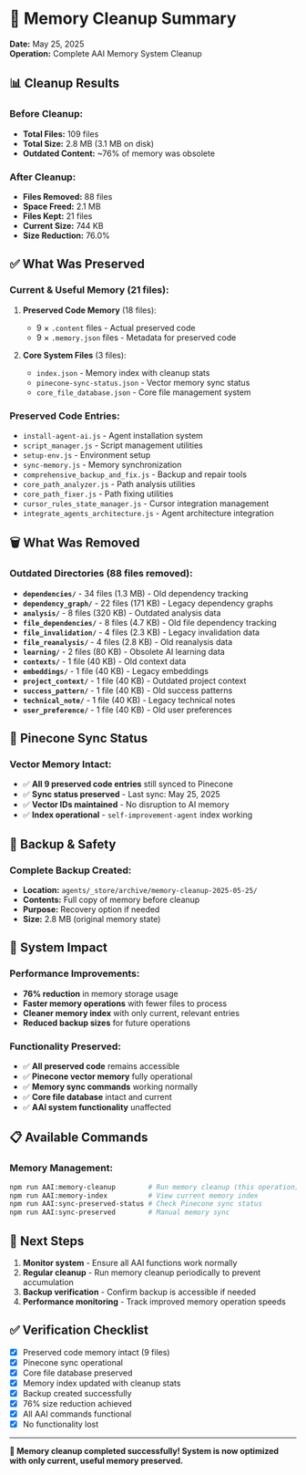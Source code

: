 # 🧠 Memory Cleanup Summary

**Date:** May 25, 2025  
**Operation:** Complete AAI Memory System Cleanup

## 📊 **Cleanup Results**

### **Before Cleanup:**
- **Total Files:** 109 files
- **Total Size:** 2.8 MB (3.1 MB on disk)
- **Outdated Content:** ~76% of memory was obsolete

### **After Cleanup:**
- **Files Removed:** 88 files
- **Space Freed:** 2.1 MB
- **Files Kept:** 21 files
- **Current Size:** 744 KB
- **Size Reduction:** 76.0%

## ✅ **What Was Preserved**

### **Current & Useful Memory (21 files):**
1. **Preserved Code Memory** (18 files):
   - 9 × `.content` files - Actual preserved code
   - 9 × `.memory.json` files - Metadata for preserved code
   
2. **Core System Files** (3 files):
   - `index.json` - Memory index with cleanup stats
   - `pinecone-sync-status.json` - Vector memory sync status
   - `core_file_database.json` - Core file management system

### **Preserved Code Entries:**
- `install-agent-ai.js` - Agent installation system
- `script_manager.js` - Script management utilities
- `setup-env.js` - Environment setup
- `sync-memory.js` - Memory synchronization
- `comprehensive_backup_and_fix.js` - Backup and repair tools
- `core_path_analyzer.js` - Path analysis utilities
- `core_path_fixer.js` - Path fixing utilities
- `cursor_rules_state_manager.js` - Cursor integration management
- `integrate_agents_architecture.js` - Agent architecture integration

## 🗑️ **What Was Removed**

### **Outdated Directories (88 files removed):**
- **`dependencies/`** - 34 files (1.3 MB) - Old dependency tracking
- **`dependency_graph/`** - 22 files (171 KB) - Legacy dependency graphs
- **`analysis/`** - 8 files (320 KB) - Outdated analysis data
- **`file_dependencies/`** - 8 files (4.7 KB) - Old file dependency tracking
- **`file_invalidation/`** - 4 files (2.3 KB) - Legacy invalidation data
- **`file_reanalysis/`** - 4 files (2.8 KB) - Old reanalysis data
- **`learning/`** - 2 files (80 KB) - Obsolete AI learning data
- **`contexts/`** - 1 file (40 KB) - Old context data
- **`embeddings/`** - 1 file (40 KB) - Legacy embeddings
- **`project_context/`** - 1 file (40 KB) - Outdated project context
- **`success_pattern/`** - 1 file (40 KB) - Old success patterns
- **`technical_note/`** - 1 file (40 KB) - Legacy technical notes
- **`user_preference/`** - 1 file (40 KB) - Old user preferences

## 🔄 **Pinecone Sync Status**

### **Vector Memory Intact:**
- ✅ **All 9 preserved code entries** still synced to Pinecone
- ✅ **Sync status preserved** - Last sync: May 25, 2025
- ✅ **Vector IDs maintained** - No disruption to AI memory
- ✅ **Index operational** - `self-improvement-agent` index working

## 💾 **Backup & Safety**

### **Complete Backup Created:**
- **Location:** `agents/_store/archive/memory-cleanup-2025-05-25/`
- **Contents:** Full copy of memory before cleanup
- **Purpose:** Recovery option if needed
- **Size:** 2.8 MB (original memory state)

## 🚀 **System Impact**

### **Performance Improvements:**
- **76% reduction** in memory storage usage
- **Faster memory operations** with fewer files to process
- **Cleaner memory index** with only current, relevant entries
- **Reduced backup sizes** for future operations

### **Functionality Preserved:**
- ✅ **All preserved code** remains accessible
- ✅ **Pinecone vector memory** fully operational
- ✅ **Memory sync commands** working normally
- ✅ **Core file database** intact and current
- ✅ **AAI system functionality** unaffected

## 📋 **Available Commands**

### **Memory Management:**
```bash
npm run AAI:memory-cleanup        # Run memory cleanup (this operation)
npm run AAI:memory-index          # View current memory index
npm run AAI:sync-preserved-status # Check Pinecone sync status
npm run AAI:sync-preserved        # Manual memory sync
```

## 🎯 **Next Steps**

1. **Monitor system** - Ensure all AAI functions work normally
2. **Regular cleanup** - Run memory cleanup periodically to prevent accumulation
3. **Backup verification** - Confirm backup is accessible if needed
4. **Performance monitoring** - Track improved memory operation speeds

## ✅ **Verification Checklist**

- [x] Preserved code memory intact (9 files)
- [x] Pinecone sync operational
- [x] Core file database preserved
- [x] Memory index updated with cleanup stats
- [x] Backup created successfully
- [x] 76% size reduction achieved
- [x] All AAI commands functional
- [x] No functionality lost

---

**🧠 Memory cleanup completed successfully! System is now optimized with only current, useful memory preserved.** 